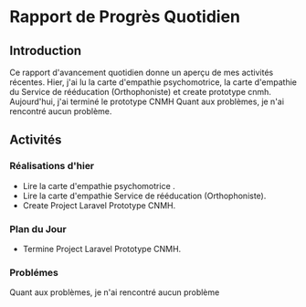 # Rapport de Progrès Quotidien

## Introduction

Ce rapport d'avancement quotidien donne un aperçu de mes activités récentes. Hier, j'ai lu la carte d'empathie psychomotrice, la carte d'empathie du Service de rééducation (Orthophoniste) et create prototype cnmh. Aujourd'hui, j'ai terminé le prototype CNMH Quant aux problèmes, je n'ai rencontré aucun problème.

## Activités

### Réalisations d'hier

- Lire la carte d'empathie psychomotrice .
- Lire la carte d'empathie Service de rééducation (Orthophoniste).
- Create Project Laravel Prototype CNMH.

### Plan du Jour

- Termine Project Laravel Prototype CNMH.

### Problémes
Quant aux problèmes, je n'ai rencontré aucun problème
